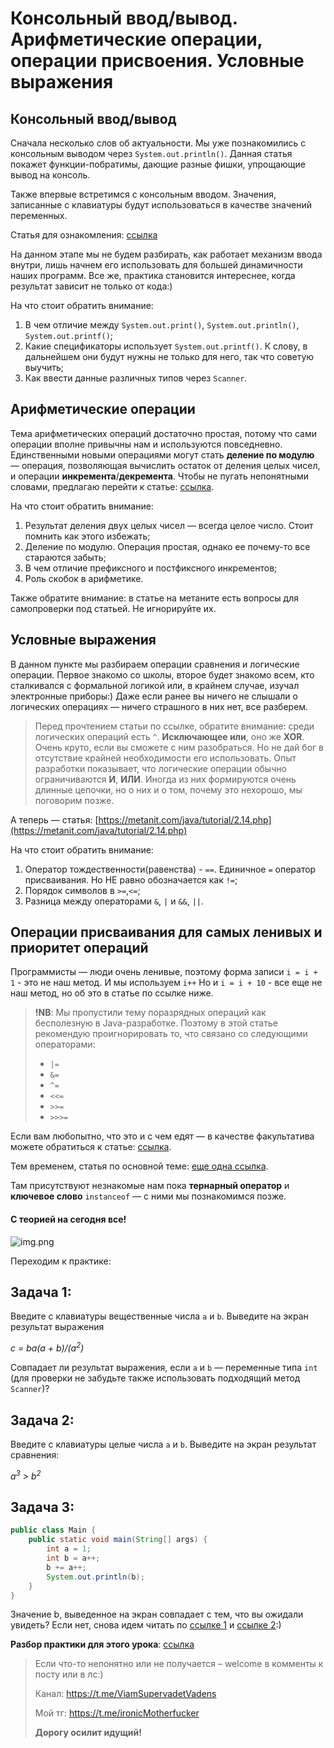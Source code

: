 # Консольный ввод/вывод. Арифметические операции, операции присвоения. Условные выражения

## Консольный ввод/вывод

Сначала несколько слов об актуальности. Мы уже познакомились с консольным выводом через `System.out.println()`. Данная
статья покажет функции-побратимы, дающие разные фишки, упрощающие вывод на консоль.

Также впервые встретимся с консольным вводом. Значения, записанные с клавиатуры будут использоваться в качестве значений
переменных.

Статья для ознакомления: [ссылка](https://metanit.com/java/tutorial/2.9.php)

На данном этапе мы не будем разбирать, как работает механизм ввода внутри, лишь начнем его использовать для большей
динамичности наших программ. Все же, практика становится интереснее, когда результат зависит не только от кода:)

На что стоит обратить внимание:

1. В чем отличие между `System.out.print()`, `System.out.println()`, `System.out.printf()`;
2. Какие спецификаторы использует `System.out.printf()`. К слову, в дальнейшем они будут нужны не только для него, так
   что советую выучить;
3. Как ввести данные различных типов через `Scanner`.

## Арифметические операции

Тема арифметических операций достаточно простая, потому что сами операции вполне привычны нам и используются
повседневно. Единственными новыми операциями могут стать **деление по модулю** — операция, позволяющая вычислить остаток
от деления целых чисел, и операции **инкремента**/**декремента**. Чтобы не пугать непонятными словами, предлагаю перейти
к статье: [ссылка](https://metanit.com/java/tutorial/2.3.php).

На что стоит обратить внимание:

1. Результат деления двух целых чисел — всегда целое число. Стоит помнить как этого избежать;
2. Деление по модулю. Операция простая, однако ее почему-то все стараются забыть;
3. В чем отличие префиксного и постфиксного инкрементов;
4. Роль скобок в арифметике.

Также обратите внимание: в статье на метаните есть вопросы для самопроверки под статьей. Не игнорируйте их.

## Условные выражения

В данном пункте мы разбираем операции сравнения и логические операции. Первое знакомо со школы, второе будет знакомо
всем, кто сталкивался с формальной логикой или, в крайнем случае, изучал электронные приборы:) Даже если ранее вы ничего
не слышали о логических операциях — ничего страшного в них нет, все разберем.

> Перед прочтением статьи по ссылке, обратите внимание: среди логических операций есть `^`. **Исключающее или**, оно
> же **XOR**. Очень круто, если вы сможете с ним разобраться. Но не дай бог в отсутствие крайней необходимости его
> использовать. Опыт разработки показывает, что логические операции обычно ограничиваются **И**, **ИЛИ**. Иногда из них
> формируются очень длинные цепочки, но о них и о том, почему это нехорошо, мы поговорим позже.

А теперь — статья: [https://metanit.com/java/tutorial/2.14.php](https://metanit.com/java/tutorial/2.14.php)

На что стоит обратить внимание:

1. Оператор тождественности(равенства) - `==`. Единичное `=` оператор присваивания. Но НЕ равно обозначается как `!=`;
2. Порядок символов в `>=`,`<=`;
3. Разница между операторами `&`, `|` и `&&`, `||`.

## Операции присваивания для самых ленивых и приоритет операций

Программисты — люди очень ленивые, поэтому форма записи `i = i + 1` - это не наш метод. И мы используем `i++` Но и
`i = i + 10` - все еще не наш метод, но об это в статье по ссылке ниже.

> **!NB**: Мы пропустили тему поразрядных операций как бесполезную в Java-разработке. Поэтому в этой статье рекомендую
> проигнорировать то, что связано со следующими операторами:
> * `|=`
> * `&=`
> * `^=`
> * `<<=`
> * `>>=`
> * `>>>=`

Если вам любопытно, что это и с чем едят — в качестве факультатива можете обратиться к
статье: [ссылка](https://metanit.com/java/tutorial/2.13.php).

Тем временем, статья по основной теме: [еще одна ссылка](https://metanit.com/java/tutorial/2.15.php).

Там присутствуют незнакомые нам пока **тернарный оператор** и **ключевое слово** `instanceof` — с ними мы познакомимся
позже.

#### С теорией на сегодня все!

![img.png](../../../commonmedia/defaultFooter.jpg)

Переходим к практике:

## Задача 1:

Введите с клавиатуры вещественные числа `a` и `b`. Выведите на экран результат выражения

_c = ba(a + b)/(a<sup>2</sup>)_

Совпадает ли результат выражения, если `a` и `b` — переменные типа `int` (для проверки не забудьте также использовать
подходящий метод `Scanner`)?

## Задача 2:

Введите с клавиатуры целые числа `a` и `b`. Выведите на экран результат сравнения:

_a<sup>3</sup> > b<sup>2</sup>_

## Задача 3:

```java
public class Main {
    public static void main(String[] args) {
        int a = 1;
        int b = a++;
        b += a++;
        System.out.println(b);
    }
}
```

Значение b, выведенное на экран совпадает с тем, что вы ожидали увидеть? Если нет, снова идем
читать по [ссылке 1](https://metanit.com/java/tutorial/2.3.php)
и [ссылке 2](https://metanit.com/java/tutorial/2.15.php):)

**Разбор практики для этого урока**: 
[ссылка](https://github.com/KFalcon2022/practical-tasks/tree/master/src/com/walking/lesson2_operators_console_io)

> Если что-то непонятно или не получается – welcome в комменты к посту или в лс:)
>
> Канал: https://t.me/ViamSupervadetVadens
>
> Мой тг: https://t.me/ironicMotherfucker
>
> **Дорогу осилит идущий!**
